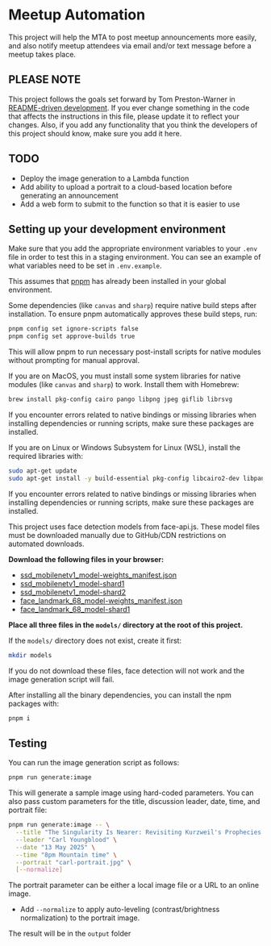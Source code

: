 # Meetup Automation

This project will help the MTA to post meetup announcements more easily, and
also notify meetup attendees via email and/or text message before a meetup takes
place.

## PLEASE NOTE

This project follows the goals set forward by Tom Preston-Warner in
[README-driven
development](https://tom.preston-werner.com/2010/08/23/readme-driven-development).
If you ever change something in the code that affects the instructions in this
file, please update it to reflect your changes. Also, if you add any
functionality that you think the developers of this project should know, make
sure you add it here.

## TODO

- Deploy the image generation to a Lambda function
- Add ability to upload a portrait to a cloud-based location before generating an announcement
- Add a web form to submit to the function so that it is easier to use

## Setting up your development environment

Make sure that you add the appropriate environment variables to your `.env` file
in order to test this in a staging environment. You can see an example of what
variables need to be set in `.env.example`.

This assumes that [pnpm](https://pnpm.io/) has already been installed in your
global environment.

Some dependencies (like `canvas` and `sharp`) require native build steps after
installation. To ensure pnpm automatically approves these build steps, run:

```bash
pnpm config set ignore-scripts false
pnpm config set approve-builds true
```

This will allow pnpm to run necessary post-install scripts for native modules
without prompting for manual approval.

If you are on MacOS, you must install some system libraries for native modules
(like `canvas` and `sharp`) to work. Install them with Homebrew:

```bash
brew install pkg-config cairo pango libpng jpeg giflib librsvg
```

If you encounter errors related to native bindings or missing libraries when
installing dependencies or running scripts, make sure these packages are
installed.

If you are on Linux or Windows Subsystem for Linux (WSL), install the required
libraries with:

```bash
sudo apt-get update
sudo apt-get install -y build-essential pkg-config libcairo2-dev libpango1.0-dev libjpeg-dev libgif-dev librsvg2-dev libpng-dev
```

If you encounter errors related to native bindings or missing libraries when
installing dependencies or running scripts, make sure these packages are
installed.

This project uses face detection models from face-api.js. These model files must
be downloaded manually due to GitHub/CDN restrictions on automated downloads.

**Download the following files in your browser:**
- [ssd_mobilenetv1_model-weights_manifest.json](https://justadudewhohacks.github.io/face-api.js/models/ssd_mobilenetv1_model-weights_manifest.json)
- [ssd_mobilenetv1_model-shard1](https://justadudewhohacks.github.io/face-api.js/models/ssd_mobilenetv1_model-shard1)
- [ssd_mobilenetv1_model-shard2](https://justadudewhohacks.github.io/face-api.js/models/ssd_mobilenetv1_model-shard2)
- [face_landmark_68_model-weights_manifest.json](https://justadudewhohacks.github.io/face-api.js/models/face_landmark_68_model-weights_manifest.json)
- [face_landmark_68_model-shard1](https://justadudewhohacks.github.io/face-api.js/models/face_landmark_68_model-shard1)

**Place all three files in the `models/` directory at the root of this
project.**

If the `models/` directory does not exist, create it first:
```bash
mkdir models
```

If you do not download these files, face detection will not work and the image
generation script will fail.

After installing all the binary dependencies, you can install the npm packages
with:

```bash
pnpm i
```

## Testing

You can run the image generation script as follows:

```bash
pnpm run generate:image
```

This will generate a sample image using hard-coded parameters. You can also pass
custom parameters for the title, discussion leader, date, time, and portrait
file:

```bash
pnpm run generate:image -- \
  --title "The Singularity Is Nearer: Revisiting Kurzweil's Prophecies in 2025" \
  --leader "Carl Youngblood" \
  --date "13 May 2025" \
  --time "8pm Mountain time" \
  --portrait "carl-portrait.jpg" \
  [--normalize]
```

The portrait parameter can be either a local image file or a URL to an online
image.

- Add `--normalize` to apply auto-leveling (contrast/brightness normalization)
  to the portrait image.

The result will be in the `output` folder